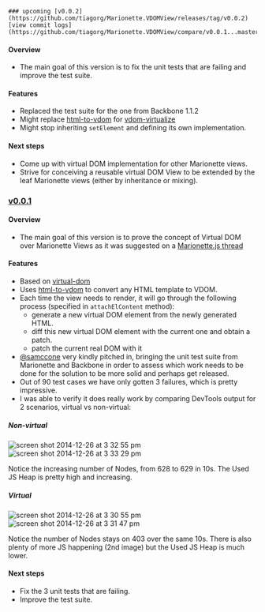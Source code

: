     ### upcoming [v0.0.2](https://github.com/tiagorg/Marionette.VDOMView/releases/tag/v0.0.2) [view commit logs](https://github.com/tiagorg/Marionette.VDOMView/compare/v0.0.1...master)

#### Overview

* The main goal of this version is to fix the unit tests that are failing and improve the test suite.

#### Features

* Replaced the test suite for the one from Backbone 1.1.2
* Might replace [html-to-vdom](https://github.com/TimBeyer/html-to-vdom) for [vdom-virtualize](https://github.com/marcelklehr/vdom-virtualize/)
* Might stop inheriting ```setElement``` and defining its own implementation.

#### Next steps

* Come up with virtual DOM implementation for other Marionette views.
* Strive for conceiving a reusable virtual DOM View to be extended by the leaf Marionette views (either by inheritance or mixing).

### [v0.0.1](https://github.com/tiagorg/Marionette.VDOMView/releases/tag/v0.0.1)

#### Overview

* The main goal of this version is to prove the concept of Virtual DOM over Marionette Views as it was suggested on a [Marionette.js thread](https://github.com/marionettejs/backbone.marionette/issues/2126)

#### Features

* Based on [virtual-dom](https://github.com/Matt-Esch/virtual-dom)
* Uses [html-to-vdom](https://github.com/TimBeyer/html-to-vdom) to convert any HTML template to VDOM.
* Each time the view needs to render, it will go through the following process (specified in ```attachElContent``` method):
    * generate a new virtual DOM element from the newly generated HTML.
    * diff this new virtual DOM element with the current one and obtain a patch.
    * patch the current real DOM with it
* [@samccone](https://github.com/samccone) very kindly pitched in, bringing the unit test suite from Marionette and Backbone in order to assess which work needs to be done for the solution to be more solid and perhaps get released.
* Out of 90 test cases we have only gotten 3 failures, which is pretty impressive.
* I was able to verify it does really work by comparing DevTools output for 2 scenarios, virtual vs non-virtual:

##### Non-virtual
![screen shot 2014-12-26 at 3 32 55 pm](https://cloud.githubusercontent.com/assets/764487/5559881/db7e521c-8d14-11e4-9c44-fa0d0ea27622.png)
![screen shot 2014-12-26 at 3 33 29 pm](https://cloud.githubusercontent.com/assets/764487/5559882/e1369908-8d14-11e4-9795-78306243992a.png)

Notice the increasing number of Nodes, from 628 to 629 in 10s.
The Used JS Heap is pretty high and increasing.

##### Virtual 
![screen shot 2014-12-26 at 3 30 55 pm](https://cloud.githubusercontent.com/assets/764487/5559883/e83f20d0-8d14-11e4-93eb-6aa1929d7b36.png)
![screen shot 2014-12-26 at 3 31 47 pm](https://cloud.githubusercontent.com/assets/764487/5559884/eb53fcaa-8d14-11e4-9d9a-c534a21de720.png)

Notice the number of Nodes stays on 403 over the same 10s.
There is also plenty of more JS happening (2nd image) but the Used JS Heap is much lower.

#### Next steps

* Fix the 3 unit tests that are failing.
* Improve the test suite.
